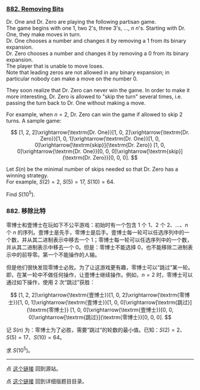 ### [882. Removing Bits](https://projecteuler.net/problem=882)

Dr. One and Dr. Zero are playing the following partisan game.  
The game begins with one $1$, two $2$'s, three $3$'s, ..., $n$ $n$'s. Starting with Dr. One, they make moves in turn.  
Dr. One chooses a number and changes it by removing a $1$ from its binary expansion.  
Dr. Zero chooses a number and changes it by removing a $0$ from its binary expansion.  
The player that is unable to move loses.  
Note that leading zeros are not allowed in any binary expansion; in particular nobody can make a move on the number $0$.

They soon realize that Dr. Zero can never win the game. In order to make it more interesting, Dr. Zero is allowed to "skip the turn" several times, i.e. passing the turn back to Dr. One without making a move.

For example, when $n = 2$, Dr. Zero can win the game if allowed to skip $2$ turns. A sample game:

$$
[1, 2, 2]\xrightarrow{\textrm{Dr. One}}[1, 0, 2]\xrightarrow{\textrm{Dr. Zero}}[1, 0, 1]\xrightarrow{\textrm{Dr. One}}[1, 0, 0]\xrightarrow[\textrm{skip}]{\textrm{Dr. Zero}}
[1, 0, 0]\xrightarrow{\textrm{Dr. One}}[0, 0, 0]\xrightarrow[\textrm{skip}]{\textrm{Dr. Zero}}[0, 0, 0].
$$

Let $S(n)$ be the minimal number of skips needed so that Dr. Zero has a winning strategy.  
For example, $S(2) = 2$, $S(5) = 17$, $S(10) = 64$.

Find $S(10^5)$.

### 882. 移除比特

零博士和壹博士在玩如下不公平游戏：初始时有一个包含 $1$ 个 $1$、$2$ 个 $2$、...、$n$ 个 $n$ 的序列。壹博士是先手，零博士是后手。壹博士每一轮可以任选序列中的一个数，并从其二进制表示中移去一个 $1$；零博士每一轮可以任选序列中的一个数，并从其二进制表示中移去一个 $0$。但是：零博士不能选择 $0$，也不能移除二进制表示中的前导零。第一个不能操作的人输。

但是他们很快发现零博士必败。为了让这游戏更有趣，零博士可以“跳过”某一轮。即，在某一轮中不做任何操作，让壹博士继续操作。例如，$n = 2$ 时，零博士可以通过如下操作，使用 2 次“跳过”获胜：

$$
[1, 2, 2]\xrightarrow{\textrm{壹博士}}[1, 0, 2]\xrightarrow{\textrm{零博士}}[1, 0, 1]\xrightarrow{\textrm{壹博士}}[1, 0, 0]\xrightarrow[\textrm{跳过}]{\textrm{零博士}}
[1, 0, 0]\xrightarrow{\textrm{壹博士}}[0, 0, 0]\xrightarrow[\textrm{跳过}]{\textrm{零博士}}[0, 0, 0].
$$

记 $S(n)$ 为：零博士为了必胜，需要“跳过”的轮数的最小值。已知：$S(2) = 2$、$S(5) = 17$、$S(10) = 64$。

求 $S(10^5)$。

---

点 [这个链接](https://fsy-juruo.github.io/pe-chinese-translation/) 回到源站。

点 [这个链接](https://fsy-juruo.github.io/pe-chinese-translation/detailed_content_archives.html) 回到详细版题目目录。

